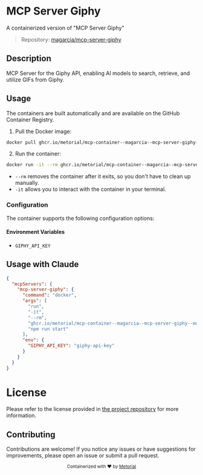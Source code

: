 
# MCP Server Giphy

A containerized version of "MCP Server Giphy"

> Repository: [magarcia/mcp-server-giphy](https://github.com/magarcia/mcp-server-giphy)

## Description

MCP Server for the Giphy API, enabling AI models to search, retrieve, and utilize GIFs from Giphy.


## Usage

The containers are built automatically and are available on the GitHub Container Registry.

1. Pull the Docker image:

```bash
docker pull ghcr.io/metorial/mcp-container--magarcia--mcp-server-giphy--mcp-server-giphy
```

2. Run the container:

```bash
docker run -it --rm ghcr.io/metorial/mcp-container--magarcia--mcp-server-giphy--mcp-server-giphy 
```

- `--rm` removes the container after it exits, so you don't have to clean up manually.
- `-it` allows you to interact with the container in your terminal.


### Configuration

The container supports the following configuration options:




#### Environment Variables

- `GIPHY_API_KEY`




## Usage with Claude

```json
{
  "mcpServers": {
    "mcp-server-giphy": {
      "command": "docker",
      "args": [
        "run",
        "-it",
        "--rm",
        "ghcr.io/metorial/mcp-container--magarcia--mcp-server-giphy--mcp-server-giphy",
        "npm run start"
      ],
      "env": {
        "GIPHY_API_KEY": "giphy-api-key"
      }
    }
  }
}
```

# License

Please refer to the license provided in [the project repository](https://github.com/magarcia/mcp-server-giphy) for more information.

## Contributing

Contributions are welcome! If you notice any issues or have suggestions for improvements, please open an issue or submit a pull request.

<div align="center">
  <sub>Containerized with ❤️ by <a href="https://metorial.com">Metorial</a></sub>
</div>
  